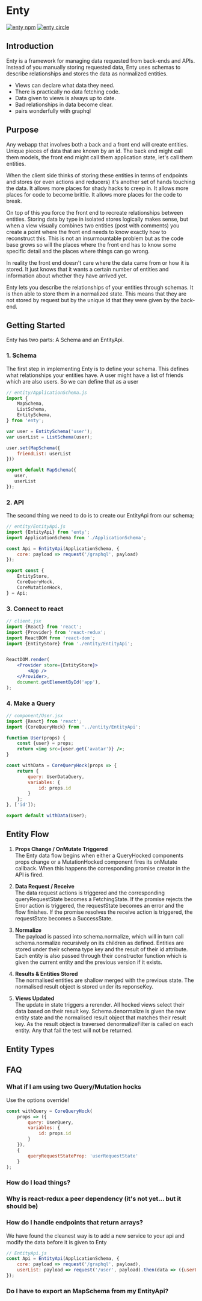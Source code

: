 # Enty 
[![enty npm](https://img.shields.io/npm/v/enty.svg?style=flat-square)](https://www.npmjs.com/package/enty)
[![enty circle](https://img.shields.io/circleci/project/github/blueflag/enty.svg?style=flat-square)](https://circleci.com/gh/blueflag/enty)

## Introduction
Enty is a framework for managing data requested from back-ends and APIs.  Instead of you manually storing requested data, Enty uses schemas to describe relationships and stores the data as normalized entities.

* Views can declare what data they need.
* There is practically no data fetching code.
* Data given to views is always up to date.
* Bad relationships in data become clear.
* pairs wonderfully with graphql


## Purpose

Any webapp that involves  both a back and a front end will create entities. Unique pieces of data that are known by an id.  The back end might call them models, the front end might call them application state, let's call them entities.

<!-- ## too much handling of the data -->
When the client side thinks of storing these entities in terms of endpoints and stores (or even actions and reducers) it's another set of hands touching the data. It allows more places for shady hacks to creep in. It allows more places for code to become brittle. It allows more places for the code to break.

On top of this you force the front end to recreate relationships between entities. Storing data by type in isolated stores logically makes sense, but when a view visually combines two entities (post with comments) you create a point where the front end needs to know exactly how to reconstruct this. This is not an insurmountable problem but as the code base grows so will the places where the front end has to know some specific detail and the places where things can go wrong.

<!-- ## front end concerns.  -->
In reality the front end doesn't care where the data came from or how it is stored. It just knows that it wants a certain number of entities and information about whether they have arrived yet.

<!-- ## Enty -->
Enty lets you describe the relationships of your entities through schemas. It is then able to store them in a normalized state. This means that they are not stored by request but by the unique id that they were given by the back-end.



## Getting Started

Enty has two parts: A Schema and an EntityApi.

### 1. Schema
The first step in implementing Enty is to define your schema. This defines what relationships your entities have. A user might have a list of friends which are also users. So we can define that as a user

```js
// entity/ApplicationSchema.js
import {
    MapSchema,
    ListSchema,
    EntitySchema,
} from 'enty';

var user = EntitySchema('user');
var userList = ListSchema(user);

user.set(MapSchema({
    friendList: userList
}))

export default MapSchema({
   user,
   userList
});

```

### 2. API
The second thing we need to do is to create our EntityApi from our schema;

```js
// entity/EntityApi.js
import {EntityApi} from 'enty';
import ApplicationSchema from './ApplicationSchema';

const Api = EntityApi(ApplicationSchema, {
    core: payload => request('/graphql', payload)
});

export const {
    EntityStore,
    CoreQueryHock,
    CoreMutationHock,
} = Api;

```

### 3. Connect to react

```jsx
// client.jsx
import {React} from 'react';
import {Provider} from 'react-redux';
import ReactDOM from 'react-dom';
import {EntityStore} from './entity/EntityApi';


ReactDOM.render(
    <Provider store={EntityStore}>
        <App />
    </Provider>,
    document.getElementById('app'),
);

```

### 4. Make a Query

```jsx
// component/User.jsx
import {React} from 'react';
import {CoreQueryHock} from '../entity/EntityApi';

function User(props) {
    const {user} = props;
    return <img src={user.get('avatar')} />;
}

const withData = CoreQueryHock(props => {
    return {
        query: UserDataQuery,
        variables: {
            id: props.id
        }
    };
}, ['id']);

export default withData(User);

```


## Entity Flow

1. **Props Change / OnMutate Triggered**  
The Enty data flow begins when either a QueryHocked components props change or a MutationHocked component fires its onMutate callback. When this happens the corresponding promise creator in the API is fired. 

2. **Data Request / Receive**  
The data request actions is triggered and the corresponding queryRequestState becomes a FetchingState. If the promise rejects the Error action is triggered, the requestState becomes an error and the flow finishes. 
If the promise resolves the receive action is triggered, the requestState becomes a SuccessState. 

3. **Normalize**    
The payload is passed into schema.normalize, which will in turn call schema.normalize recursively on its children as defined. Entities are stored under their schema type key and the result of their id attribute. Each entity is also passed through their constructor function which is given the current entity and the previous version if it exists. 

4. **Results & Entities Stored**  
The normalised entities are shallow merged with the previous state. The normalised result object is stored under its reponseKey.

5. **Views Updated**  
The update in state triggers a rerender. All hocked views select their data based on their result key. 
Schema.denormalize is given the new entity state and the normalised result object that matches their result key. As the result object is traversed denormalizeFilter is called on each entity. Any that fail the test will not be returned. 


## Entity Types


## FAQ

### What if I am using two Query/Mutation hocks
Use the options override!

```js
const withQuery = CoreQueryHock(
    props => ({
        query: UserQuery, 
        variables: {
            id: props.id
        }
    }),
    {
        queryRequestStateProp: 'userRequestState'
    }
);
```


### How do I load things?

### Why is react-redux a peer dependency (it's not yet... but it should be)

### How do I handle endpoints that return arrays?
We have found the cleanest way is to add a new service to your api and modify the data before it is given to Enty

```js
// EntityApi.js
const Api = EntityApi(ApplicationSchema, {
    core: payload => request('/graphql', payload),
    userList: payload => request('/user', payload).then(data => ({userList: data}))
});
```

### Do I have to export an MapSchema from my EntityApi?


